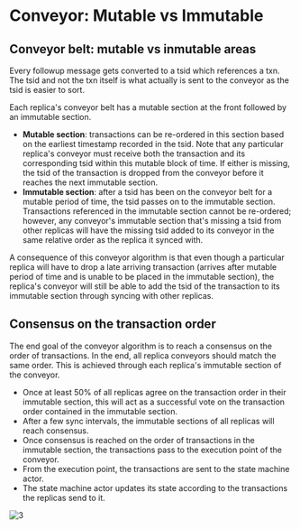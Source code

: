 # Conveyor: Mutable vs Immutable
## Conveyor belt: mutable vs inmutable areas

Every followup message gets converted to a tsid which references a txn. The tsid and not the txn itself is what actually is sent to the conveyor as the tsid is easier to sort. 

Each replica's conveyor belt has a mutable section at the front followed by an immutable section.

- **Mutable section**: transactions can be re-ordered in this section based on the earliest timestamp recorded in the tsid. Note that any particular replica's conveyor must receive both the transaction and its corresponding tsid within this mutable block of time. If either is missing, the tsid of the transaction is dropped from the conveyor before it reaches the next immutable section.
- **Immutable section**: after a tsid has been on the conveyor belt for a mutable period of time, the tsid passes on to the immutable section. Transactions referenced in the immutable section cannot be re-ordered; however, any conveyor's immutable section that's missing a tsid from other replicas will have the missing tsid added to its conveyor in the same relative order as the replica it synced with.

A consequence of this conveyor algorithm is that even though a particular replica will have to drop a late arriving transaction (arrives after mutable period of time and is unable to be placed in the immutable section), the replica's conveyor will still be able to add the tsid of the transaction to its immutable section through syncing with other replicas.

## Consensus on the transaction order

The end goal of the conveyor algorithm is to reach a consensus on the order of transactions. In the end, all replica conveyors should match the same order. This is achieved through each replica's immutable section of the conveyor. 

* Once at least 50% of all replicas agree on the transaction order in their immutable section, this will act as a successful vote on the transaction order contained in the immutable section.
* After a few sync intervals, the immutable sections of all replicas will reach consensus.
* Once consensus is reached on the order of transactions in the immutable section, the transactions pass to the execution point of the conveyor.
* From the execution point, the transactions are sent to the state machine actor.
* The state machine actor updates its state according to the transactions the replicas send to it.

![3](https://user-images.githubusercontent.com/86096370/159138357-b1c0729a-04e8-4ad6-87b4-b9b39cbf71fb.png)
